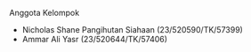 Anggota Kelompok

- Nicholas Shane Pangihutan Siahaan (23/520590/TK/57399)
- Ammar Ali Yasr (23/520644/TK/57406)
